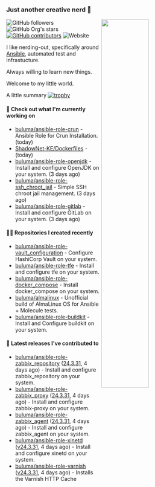 ### Just another creative nerd 👋
<img align="right" src="https://github-readme-stats.vercel.app/api?username=buluma&theme=gotham&show_icons=true" width="50%"/>

![GitHub followers](https://img.shields.io/github/followers/buluma)
![GitHub Org's stars](https://img.shields.io/github/stars/buluma)
[![GitHub contributors](https://img.shields.io/github/contributors/buluma/badges.svg)](https://GitHub.com/buluma/badges/graphs/contributors/)
![Website](https://img.shields.io/website?url=https%3A%2F%2Fbuluma.github.io)

I like nerding-out, specifically around [Ansible](https://github.com/ansible/ansible), automated test and infrastucture.

Always willing to learn new things.

Welcome to my little world.

A little summary
[![trophy](https://github-profile-trophy.vercel.app/?username=buluma&no-frame=true&no-bg=true&margin-h=10&theme=onestar&column=-1=ryo-ma&rank=S,SS,SSS,AAA,AA,B,C,SECRET)](https://github.com/ryo-ma/github-profile-trophy)

#### 👷 Check out what I'm currently working on

- [buluma/ansible-role-crun](https://github.com/buluma/ansible-role-crun) - Ansible Role for Crun Installation. (today)
- [ShadowNet-KE/Dockerfiles](https://github.com/ShadowNet-KE/Dockerfiles) -  (today)
- [buluma/ansible-role-openjdk](https://github.com/buluma/ansible-role-openjdk) - Install and configure OpenJDK on your system. (3 days ago)
- [buluma/ansible-role-ssh_chroot_jail](https://github.com/buluma/ansible-role-ssh_chroot_jail) - Simple SSH chroot jail management. (3 days ago)
- [buluma/ansible-role-gitlab](https://github.com/buluma/ansible-role-gitlab) - Install and configure GitLab on your system. (3 days ago)

#### 👨‍💻 Repositories I created recently

- [buluma/ansible-role-vault_configuration](https://github.com/buluma/ansible-role-vault_configuration) - Configure HashiCorp Vault on your system.
- [buluma/ansible-role-tfe](https://github.com/buluma/ansible-role-tfe) - Install and configure tfe on your system.
- [buluma/ansible-role-docker_compose](https://github.com/buluma/ansible-role-docker_compose) - Install docker_compose on your system.
- [buluma/almalinux](https://github.com/buluma/almalinux) - Unofficial build of AlmaLinux OS for Ansible &#43; Molecule tests.
- [buluma/ansible-role-buildkit](https://github.com/buluma/ansible-role-buildkit) - Install and Configure buildkit on your system.

#### 🚀 Latest releases I've contributed to

- [buluma/ansible-role-zabbix_repository](https://github.com/buluma/ansible-role-zabbix_repository) ([24.3.31](https://github.com/buluma/ansible-role-zabbix_repository/releases/tag/24.3.31), 4 days ago) - Install and configure zabbix_repository on your system.
- [buluma/ansible-role-zabbix_proxy](https://github.com/buluma/ansible-role-zabbix_proxy) ([24.3.31](https://github.com/buluma/ansible-role-zabbix_proxy/releases/tag/24.3.31), 4 days ago) - Install and configure zabbix-proxy on your system.
- [buluma/ansible-role-zabbix_agent](https://github.com/buluma/ansible-role-zabbix_agent) ([24.3.31](https://github.com/buluma/ansible-role-zabbix_agent/releases/tag/24.3.31), 4 days ago) - Install and configure zabbix_agent on your system.
- [buluma/ansible-role-xinetd](https://github.com/buluma/ansible-role-xinetd) ([v24.3.31](https://github.com/buluma/ansible-role-xinetd/releases/tag/v24.3.31), 4 days ago) - Install and configure xinetd on your system.
- [buluma/ansible-role-varnish](https://github.com/buluma/ansible-role-varnish) ([v24.3.31](https://github.com/buluma/ansible-role-varnish/releases/tag/v24.3.31), 4 days ago) - Installs the Varnish HTTP Cache



